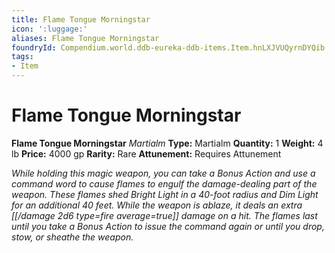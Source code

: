 ```yaml
---
title: Flame Tongue Morningstar
icon: ':luggage:'
aliases: Flame Tongue Morningstar
foundryId: Compendium.world.ddb-eureka-ddb-items.Item.hnLXJVUQyrnDYQib
tags:
- Item
---
```


# Flame Tongue Morningstar

**Flame Tongue Morningstar**
_Martialm_
**Type:** Martialm
**Quantity:** 1
**Weight:** 4 lb
**Price:** 4000 gp
**Rarity:** Rare
**Attunement:** Requires Attunement

*While holding this magic weapon, you can take a Bonus Action and use a command word to cause flames to engulf the damage-dealing part of the weapon. These flames shed Bright Light in a 40-foot radius and Dim Light for an additional 40 feet. While the weapon is ablaze, it deals an extra  [[/damage 2d6 type=fire average=true]] damage on a hit. The flames last until you take a Bonus Action to issue the command again or until you drop, stow, or sheathe the weapon.*